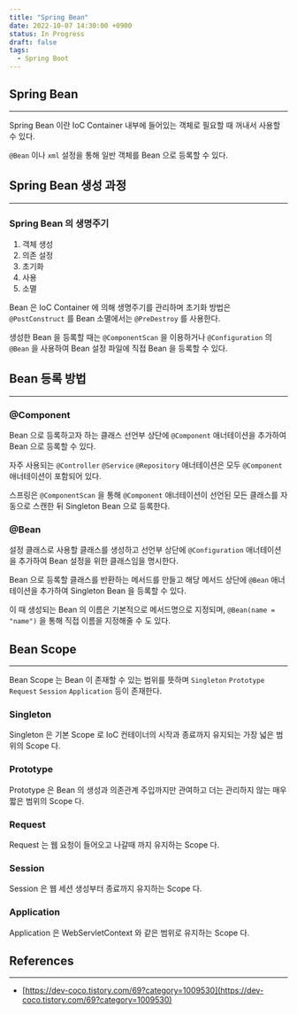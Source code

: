 ```yaml
---
title: "Spring Bean"
date: 2022-10-07 14:30:00 +0900
status: In Progress
draft: false
tags:
  - Spring Boot
---
```

## Spring Bean
---
Spring Bean 이란 IoC Container 내부에 들어있는 객체로 필요할 때 꺼내서 사용할 수 있다.

`@Bean` 이나 `xml` 설정을 통해 일반 객체를 Bean 으로 등록할 수 있다.

## Spring Bean 생성 과정
---
### Spring Bean 의 생명주기

1. 객체 생성
2. 의존 설정
3. 초기화
4. 사용
5. 소멸

Bean 은 IoC Container 에 의해 생명주기를 관리하며 초기화 방법은 `@PostConstruct` 를 Bean 소멸에서는 `@PreDestroy` 를 사용한다.

생성한 Bean 을 등록할 때는 `@ComponentScan` 을 이용하거나 `@Configuration` 의 `@Bean` 을 사용하여 Bean 설정 파일에 직접 Bean 을 등록할 수 있다.

## Bean 등록 방법
---
### @Component

Bean 으로 등록하고자 하는 클래스 선언부 상단에 `@Component` 애너테이션을 추가하여 Bean 으로 등록할 수 있다.

자주 사용되는 `@Controller` `@Service` `@Repository` 애너테이션은 모두 `@Component` 애너테이션이 포함되어 있다.

스프링은 `@ComponentScan` 을 통해 `@Component` 애너테이션이 선언된 모든 클래스를 자동으로 스캔한 뒤 Singleton Bean 으로 등록한다.

### @Bean

설정 클래스로 사용할 클래스를 생성하고 선언부 상단에 `@Configuration` 애너테이션을 추가하여 Bean 설정을 위한 클래스임을 명시한다.

Bean 으로 등록할 클래스를 반환하는 메서드를 만들고 해당 메서드 상단에 `@Bean` 애너테이션을 추가하여 Singleton Bean 을 등록할 수 있다.

이 때 생성되는 Bean 의 이름은 기본적으로 메서드명으로 지정되며, `@Bean(name = "name")` 을 통해 직접 이름을 지정해줄 수 도 있다.

## Bean Scope
---
Bean Scope 는 Bean 이 존재할 수 있는 범위를 뜻하며 `Singleton` `Prototype` `Request` `Session` `Application` 등이 존재한다.

### Singleton

Singleton 은 기본 Scope 로 IoC 컨테이너의 시작과 종료까지 유지되는 가장 넓은 범위의 Scope 다.

### Prototype

Prototype 은 Bean 의 생성과 의존관계 주입까지만 관여하고 더는 관리하지 않는 매우 짧은 범위의 Scope 다.

### Request

Request 는 웹 요청이 들어오고 나갈때 까지 유지하는 Scope 다.

### Session

Session 은 웹 세션 생성부터 종료까지 유지하는 Scope 다.

### Application

Application 은 WebServletContext 와 같은 범위로 유지하는 Scope 다.

## References
---
- [https://dev-coco.tistory.com/69?category=1009530](https://dev-coco.tistory.com/69?category=1009530)
